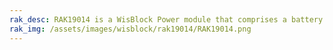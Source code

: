 ```yaml
---
rak_desc: RAK19014 is a WisBlock Power module that comprises a battery connector and a USB Type-C connector which can connect to the WisBlock Base board with Power Slot.
rak_img: /assets/images/wisblock/rak19014/RAK19014.png
---
```


<rk-redirect to="/Product-Categories/WisBlock/RAK19014/Overview/" />